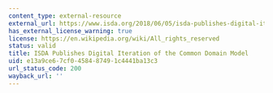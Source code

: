 ```yaml
---
content_type: external-resource
external_url: https://www.isda.org/2018/06/05/isda-publishes-digital-iteration-of-the-common-domain-model/
has_external_license_warning: true
license: https://en.wikipedia.org/wiki/All_rights_reserved
status: valid
title: ISDA Publishes Digital Iteration of the Common Domain Model
uid: e13a9ce6-7cf0-4584-8749-1c4441ba13c3
url_status_code: 200
wayback_url: ''
---
```


